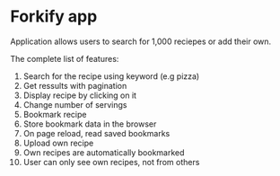 # Forkify app

Application allows users to search for 1,000 reciepes or add their own.

The complete list of features:

1. Search for the recipe using keyword (e.g pizza)
2. Get ressults with pagination
3. Display recipe by clicking on it
4. Change number of servings
5. Bookmark recipe
6. Store bookmark data in the browser
7. On page reload, read saved bookmarks
8. Upload own recipe
9. Own recipes are automatically bookmarked
10. User can only see own recipes, not from others


